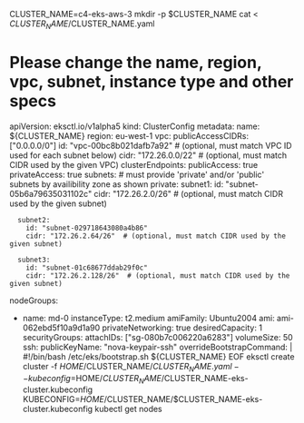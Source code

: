 CLUSTER_NAME=c4-eks-aws-3
mkdir -p $CLUSTER_NAME
cat <<EOF > $CLUSTER_NAME/$CLUSTER_NAME.yaml
# Please change the name, region, vpc, subnet, instance type and other specs
apiVersion: eksctl.io/v1alpha5
kind: ClusterConfig
metadata:
  name: ${CLUSTER_NAME}
  region: eu-west-1
vpc:
  publicAccessCIDRs: ["0.0.0.0/0"]
  id: "vpc-00bc8b021dafb7a92"  # (optional, must match VPC ID used for each subnet below)
  cidr: "172.26.0.0/22"       # (optional, must match CIDR used by the given VPC)
  clusterEndpoints:
    publicAccess: true
    privateAccess: true
  subnets:
    # must provide 'private' and/or 'public' subnets by availibility zone as shown
    private:
      subnet1:
        id: "subnet-05b6a79635031102c"
        cidr: "172.26.2.0/26" # (optional, must match CIDR used by the given subnet)

      subnet2:
        id: "subnet-029718643080a4b86"
        cidr: "172.26.2.64/26"  # (optional, must match CIDR used by the given subnet)

      subnet3:
        id: "subnet-01c68677ddab29f0c"
        cidr: "172.26.2.128/26"  # (optional, must match CIDR used by the given subnet)
nodeGroups:
  - name: md-0
    instanceType: t2.medium
    amiFamily: Ubuntu2004
    ami: ami-062ebd5f10a9d1a90
    privateNetworking: true
    desiredCapacity: 1
    securityGroups:
      attachIDs: ["sg-080b7c006220a6283"]
    volumeSize: 50
    ssh:
      publicKeyName: "nova-keypair-ssh"
    overrideBootstrapCommand: |
      #!/bin/bash
      /etc/eks/bootstrap.sh ${CLUSTER_NAME}
EOF
eksctl create cluster -f $HOME/$CLUSTER_NAME/$CLUSTER_NAME.yaml --kubeconfig=$HOME/$CLUSTER_NAME/$CLUSTER_NAME-eks-cluster.kubeconfig
KUBECONFIG=$HOME/$CLUSTER_NAME/$CLUSTER_NAME-eks-cluster.kubeconfig
kubectl get nodes
